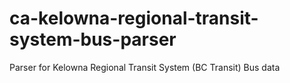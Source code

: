 ca-kelowna-regional-transit-system-bus-parser
=============================================

Parser for Kelowna Regional Transit System (BC Transit) Bus data
